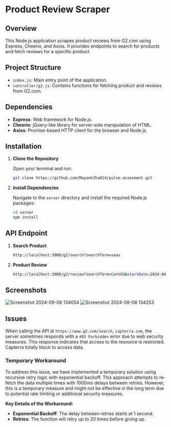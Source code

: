 # Product Review Scraper

## Overview

This Node.js application scrapes product reviews from G2.com using Express, Cheerio, and Axios. It provides endpoints to search for products and fetch reviews for a specific product.

## Project Structure

- `index.js`: Main entry point of the application.
- `controller/g2.js`: Contains functions for fetching product and reviews from G2.com.

## Dependencies

- **Express**: Web framework for Node.js.
- **Cheerio**: jQuery-like library for server-side manipulation of HTML.
- **Axios**: Promise-based HTTP client for the browser and Node.js.

## Installation

1. **Clone the Repository**

   Open your terminal and run:

   ```bash
   git clone https://github.com/MayankJha014/pulse-assesment.git
   ```

2. **Install Dependencies**

   Navigate to the `server` directory and install the required Node.js packages:

   ```bash
   cd server
   npm install
   ```

## API Endpoint

1. **Search Product**
   ```bash
   http://localhost:3000/g2/search?searchTerm=saas
   ```
2. **Product Review**
   ```bash
   http://localhost:3000/g2/review?searchTerm=CentOS&startDate=2024-04-05&endDate=2024-04-19
   ```

## Screenshots

![Screenshot 2024-09-08 134054](https://github.com/user-attachments/assets/0db6f100-19f8-4500-ab0f-fab1f89fd0d1)
![Screenshot 2024-09-08 134253](https://github.com/user-attachments/assets/de02703b-d97d-4a7b-b0a2-fb5685e4b535)

## Issues

When calling the API at `https://www.g2.com/search`, `capterra.com`, the server sometimes responds with a `403 Forbidden` error due to web security measures. This response indicates that access to the resource is restricted. Capterra totally block to access data.

### Temporary Workaround

To address this issue, we have implemented a temporary solution using recursive retry logic with exponential backoff. This approach attempts to re-fetch the data multiple times with 1000ms delays between retries. However, this is a temporary measure and might not be effective in the long term due to potential rate limiting or additional security measures.

**Key Details of the Workaround:**

- **Exponential Backoff**: The delay between retries starts at 1 second.
- **Retries**: The function will retry up to 20 times before giving up.
